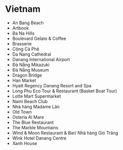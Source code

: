 # Vietnam
* An Bang Beach
* Artbook
* Ba Na Hills
* Boulevard Gelato & Coffee
* Brasserie
* Cộng Cà Phê
* Da Nang Cathedral
* Danang International Airport
* Đà Nẵng Mikazuki
* Đà Nẵng Museum
* Dragon Bridge
* Han Market
* Hyatt Regency Danang Resort and Spa
* Long Phu Eco Tour & Restaurant (Basket Boat Tour)
* Lotte Mart Supermarket
* Nami Beach Club
* Nhà hàng Madame Lân
* Old Town
* Osteria Al Mare
* The Blue Restaurant
* The Marble Mountains
* Wind & Moon Restaurant & Bar/ Nhà hàng Gió Trăng
* Wink Hotel Danang Centre
* Xanh House
